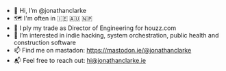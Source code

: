 - 👋 Hi, I’m @jonathanclarke
- 🗺️ I'm often in 🇮🇪 🇦🇺 🇳🇵 
- 🔨 I ply my trade as Director of Engineering for houzz.com
- 👀 I’m interested in indie hacking, system orchestration, public health and construction software 
- 📫 Find me on mastadon: https://mastodon.ie/@jonathanclarke
- 📬 Feel free to reach out: hi@jonathanclarke.ie
